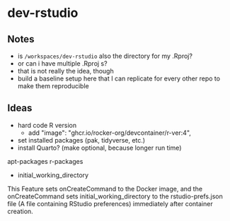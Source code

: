 # dev-rstudio

## Notes
- is `/workspaces/dev-rstudio` also the directory for my .Rproj?
- or can i have multiple .Rproj s?
- that is not really the idea, though
- build a baseline setup here that I can replicate for every other repo to make them reproducible 


## Ideas
- hard code R version
  -  add "image": "ghcr.io/rocker-org/devcontainer/r-ver:4",
- set installed packages (pak, tidyverse, etc.)
- install Quarto? (make optional, because longer run time)

apt-packages
r-packages


- initial_working_directory

This Feature sets onCreateCommand to the Docker image, and the onCreateCommand sets initial_working_directory to the rstudio-prefs.json file (A file containing RStudio preferences) immediately after container creation.

